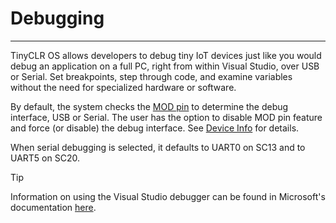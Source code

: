# Debugging
---
TinyCLR OS allows developers to debug tiny IoT devices just like you would debug an application on a full PC, right from  within Visual Studio, over USB or Serial. Set breakpoints, step through code, and examine variables without the need for specialized hardware or software.

By default, the system checks the [MOD pin](../special-pins.md) to determine the debug interface, USB or Serial. The user has the option to disable MOD pin feature and force (or disable) the debug interface. See [Device Info](device-info.md) for details.

When serial debugging is selected, it defaults to UART0 on SC13 and to UART5 on SC20.

> [!TIP]
> Information on using the Visual Studio debugger can be found in Microsoft's documentation [here](https://docs.microsoft.com/en-us/visualstudio/debugger/debugger-feature-tour?view=vs-2019).
